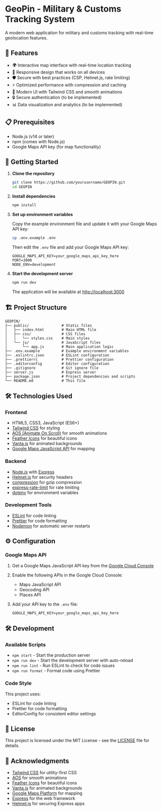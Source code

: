 # GeoPin - Military & Customs Tracking System

A modern web application for military and customs tracking with real-time geolocation features.

## 🚀 Features

- 🌍 Interactive map interface with real-time location tracking
- 📱 Responsive design that works on all devices
- 🛡️ Secure with best practices (CSP, Helmet.js, rate limiting)
- ⚡ Optimized performance with compression and caching
- 🎨 Modern UI with Tailwind CSS and smooth animations
- 🔒 Secure authentication (to be implemented)
- 📊 Data visualization and analytics (to be implemented)

## 📋 Prerequisites

- Node.js (v14 or later)
- npm (comes with Node.js)
- Google Maps API key (for map functionality)

## 🚀 Getting Started

1. **Clone the repository**

   ```bash
   git clone https://github.com/yourusername/GEOPIN.git
   cd GEOPIN
   ```

2. **Install dependencies**

   ```bash
   npm install
   ```

3. **Set up environment variables**

   Copy the example environment file and update it with your Google Maps API key:

   ```bash
   cp .env.example .env
   ```

   Then edit the `.env` file and add your Google Maps API key:

   ```env
   GOOGLE_MAPS_API_KEY=your_google_maps_api_key_here
   PORT=3000
   NODE_ENV=development
   ```

4. **Start the development server**

   ```bash
   npm run dev
   ```
   
   The application will be available at [http://localhost:3000](http://localhost:3000)

## 🏗️ Project Structure

```
GEOPIN/
├── public/               # Static files
│   ├── index.html        # Main HTML file
│   ├── css/              # CSS files
│   │   └── styles.css    # Main styles
│   └── js/               # JavaScript files
│       └── app.js        # Main application logic
├── .env.example          # Example environment variables
├── .eslintrc.json        # ESLint configuration
├── .prettierrc           # Prettier configuration
├── .editorconfig         # Editor configuration
├── .gitignore            # Git ignore file
├── server.js             # Express server
├── package.json          # Project dependencies and scripts
└── README.md             # This file
```

## 🛠️ Technologies Used

### Frontend
- HTML5, CSS3, JavaScript (ES6+)
- [Tailwind CSS](https://tailwindcss.com/) for styling
- [AOS (Animate On Scroll)](https://michalsnik.github.io/aos/) for smooth animations
- [Feather Icons](https://feathericons.com/) for beautiful icons
- [Vanta.js](https://www.vantajs.com/) for animated backgrounds
- [Google Maps JavaScript API](https://developers.google.com/maps/documentation/javascript/overview) for mapping

### Backend
- [Node.js](https://nodejs.org/) with [Express](https://expressjs.com/)
- [Helmet.js](https://helmetjs.github.io/) for security headers
- [compression](https://www.npmjs.com/package/compression) for gzip compression
- [express-rate-limit](https://www.npmjs.com/package/express-rate-limit) for rate limiting
- [dotenv](https://www.npmjs.com/package/dotenv) for environment variables

### Development Tools
- [ESLint](https://eslint.org/) for code linting
- [Prettier](https://prettier.io/) for code formatting
- [Nodemon](https://nodemon.io/) for automatic server restarts

## ⚙️ Configuration

### Google Maps API

1. Get a Google Maps JavaScript API key from the [Google Cloud Console](https://console.cloud.google.com/)
2. Enable the following APIs in the Google Cloud Console:
   - Maps JavaScript API
   - Geocoding API
   - Places API
3. Add your API key to the `.env` file:

   ```env
   GOOGLE_MAPS_API_KEY=your_google_maps_api_key_here
   ```

## 🛠 Development

### Available Scripts

- `npm start` - Start the production server
- `npm run dev` - Start the development server with auto-reload
- `npm run lint` - Run ESLint to check for code issues
- `npm run format` - Format code using Prettier

### Code Style

This project uses:
- ESLint for code linting
- Prettier for code formatting
- EditorConfig for consistent editor settings

## 📄 License

This project is licensed under the MIT License - see the [LICENSE](LICENSE) file for details.

## 🙏 Acknowledgments

- [Tailwind CSS](https://tailwindcss.com/) for utility-first CSS
- [AOS](https://michalsnik.github.io/aos/) for smooth animations
- [Feather Icons](https://feathericons.com/) for beautiful icons
- [Vanta.js](https://www.vantajs.com/) for animated backgrounds
- [Google Maps Platform](https://developers.google.com/maps) for mapping
- [Express](https://expressjs.com/) for the web framework
- [Helmet.js](https://helmetjs.github.io/) for securing Express apps
